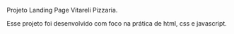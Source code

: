 Projeto Landing Page Vitareli Pizzaria.

Esse projeto foi desenvolvido com foco na prática de html, css e javascript.